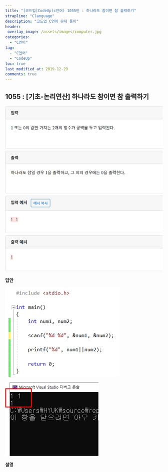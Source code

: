 ```yaml
---
title: "[코드업]CodeUp(c언어) 1055번 : 하나라도 참이면 참 출력하기"
strapline: "Clanguage"
description: "코드업 C언어 문제 풀이"
header:
 overlay_image: /assets/images/computer.jpg
categories:
  - "C언어"
tag:
  - "C언어"
  - "CodeUp"
toc: true
last_modified_at: 2019-12-29
comments: true
---
```


## 1055 : [기초-논리연산] 하나라도 참이면 참 출력하기

![c1055](/assets/images/c1055.jpg)

**답안**<br>

![c1055](/assets/images/c1055-2.jpg)

![c1055](/assets/images/c1055-1.jpg)

**설명**

